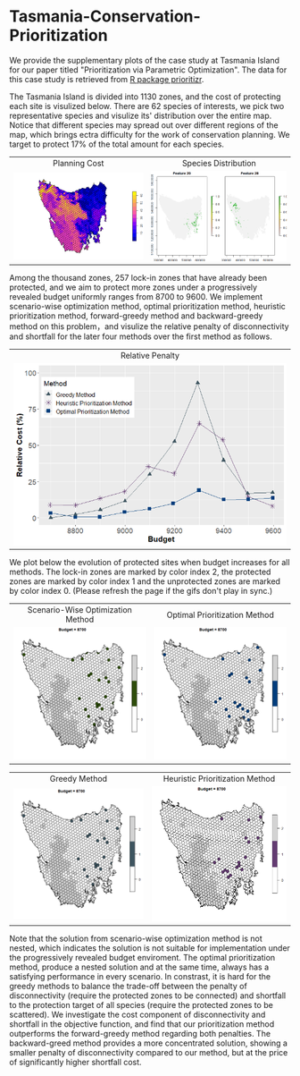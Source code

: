 # Tasmania-Conservation-Prioritization
We provide the supplementary plots of the case study at Tasmania Island for our paper titled "Prioritization via Parametric Optimization". The data for this case study is retrieved from [R package prioritizr](https://cran.r-project.org/web/packages/prioritizr/vignettes/tasmania.html).

The Tasmania Island is divided into 1130 zones, and the cost of protecting each site is visulized below. There are 62 species of interests, we pick two representative species and visulize its' distribution over the entire map. Notice that different species may spread out over different regions of the map, which brings ectra difficulty for the work of conservation planning. We target to protect 17% of the total amount for each species. 

<table align="center">
   <tr>
     <td align="center">Planning Cost</td>
     <td align="center">Species Distribution</td>
   </tr>
   <tr>
      <td><img src="https://github.com/ConservationPrioritization/Tasmania-Conservation-Prioritization/blob/main/Cite_Cost.png" width = 400px></td>
      <td><img src="https://github.com/ConservationPrioritization/Tasmania-Conservation-Prioritization/blob/main/Feature_Plot.png" width = 400px></td>
  </tr>
</table>

Among the thousand zones, 257 lock-in zones that have already been protected, and we aim to protect more zones under a progressively revealed budget uniformly ranges from 8700 to 9600. We implement scenario-wise optimization method, optimal prioritization method, heuristic prioritization method, forward-greedy method and backward-greedy method on this problem，and visulize the relative penalty of disconnectivity and shortfall for the later four methods over the first method as follows.

<table align="center">
   <tr>
     <td align="center">Relative Penalty</td>
   </tr>
   <tr>
      <td><img src="https://github.com/ConservationPrioritization/Tasmania-Conservation-Prioritization/blob/main/Relative_Cost.png" width = 500px></td>
  </tr>
</table>

We plot below the evolution of protected sites when budget increases for all methods. The lock-in zones are marked by color index 2, the protected zones are marked by color index 1 and the unprotected zones are marked by color index 0. (Please refresh the page if the gifs don't play in sync.)


<table align = "center">
  <tr>
    <td align="center">Scenario-Wise Optimization Method</td>
    <td align="center">Optimal Prioritization Method</td>
  </tr>
  <tr>
    <td><img src = "https://github.com/ConservationPrioritization/Tasmania-Conservation-Prioritization/blob/main/ScenOptAnimation.gif" width = 300px></td>
    <td><img src = "https://github.com/ConservationPrioritization/Tasmania-Conservation-Prioritization/blob/main/OptPrioAnimation.gif" width = 300px></td>
   </tr> 
</table>

<table align="center">
   <tr>
     <td align="center">Greedy Method</td>
      <td align="center">Heuristic Prioritization Method</td>
   </tr>
   <tr>
      <td><img src="https://github.com/ConservationPrioritization/Tasmania-Conservation-Prioritization/blob/main/ForGreedyAnimation.gif" width = 300px></td>
      <td><img src = "https://github.com/ConservationPrioritization/Tasmania-Conservation-Prioritization/blob/main/HeuPrioAnimation.gif" width = 300px></td>
  </tr>
</table>

Note that the solution from scenario-wise optimization method is not nested, which indicates the solution is not suitable for implementation under the progressively revealed budget enviroment. The optimal prioritization method, produce a nested solution and at the same time, always has a satisfying performance in every scenario. In constrast, it is hard for the greedy methods to balance the trade-off between the penalty of disconnectivity (require the protected zones to be connected) and shortfall to the protection target of all species (require the protected zones to be scattered). We investigate the cost component of disconnectivity and shortfall in the objective function, and find that our prioritization method outperforms the forward-greedy method regarding both penalties. The backward-greed method provides a more concentrated solution, showing a smaller penalty of disconnectivity compared to our method, but at the price of significantly higher shortfall cost. 
